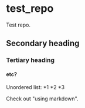 # test_repo
Test repo.

## Secondary heading

### Tertiary heading

#### etc?

Unordered list:
*1
*2
*3


Check out "using markdown".
